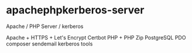 # apachephpkerberos-server
Apache / PHP Server / kerberos

Apache + HTTPS + Let's Encrypt Certbot
PHP + PHP Zip
PostgreSQL PDO
composer
sendemail
kerberos
tools
